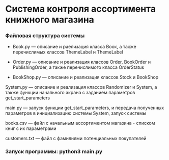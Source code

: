 # Система контроля ассортимента книжного магазина
### Файловая структура системы
* Book.py — описание и раелизация класса Воок, а также перечислимых классов ThemeLabel и ThemeLabel

* Order.py — описание и реализация классов Order, BookOrder и PublishingOrder, а также перечислимого класса OrderStatus

* BookShop.py — описание и реализация классов Stock и BookShop

System.py — описание и реализация классов Randomizer и System, а также функции начального экрана с заданием параметров get_start_parameters

main.py — запуск функции get_start_parameters, и передача полученных параметров в инициализацию системы System, запуск системы

books.csv — файл с начальным ассортиментом магазина - списком книг с их параметрами

customers.txt — файл с фамилиями потенциальных покупателей

### Запуск программы:  python3 main.py
